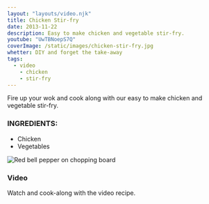 ```yaml
---
layout: "layouts/video.njk"
title: Chicken Stir-fry
date: 2013-11-22
description: Easy to make chicken and vegetable stir-fry.
youtube: "UwTBNoepS7Q"
coverImage: /static/images/chicken-stir-fry.jpg
whetter: DIY and forget the take-away
tags:
  - video
    - chicken
    - stir-fry
---
```


Fire up your wok and cook along with our easy to make chicken and vegetable stir-fry.

### INGREDIENTS:
* Chicken
* Vegetables

![Red bell pepper on chopping board](/images/red-bell-pepper-chopping-board.jpg)

### Video
Watch and cook-along with the video recipe.



